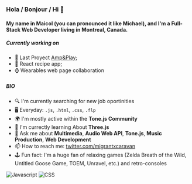 ### Hola / Bonjour / Hi 👋

#### My name in Maicol (you can pronounced it like Michael), and  I'm a Full-Stack Web Developer living in Montreal, Canada.



##### Currently working on

- 🎺 Last Proyect [Amp&Play](https://github.com/MigrantCaravan/AmpAndPlay);
- 🍅 React recipe app;
- ⌚ Wearables web page collaboration

##### BIO

- 🔍 I'm currently searching for new job oportinities
- 🖥️ Everyday: `.js`, `.html`, `.css`, `.flp`
- 🌍 I'm mostly active within the **Tone.js Community**
- 🌱 I'm currectly learning About **Three.js**
- 💬 Ask me about **Multimedia**, **Audio Web API**, **Tone.js**, **Music Production**, **Web Development**
- 📫 How to reach me: [twitter.com/migrantxcaravan](https://twitter.com/migrantxcaravan)
- 🕹️ Fun fact: I'm a huge fan of relaxing games (Zelda Breath of the Wild, Untitled Goose Game, TOEM, Unravel, etc.) and retro-consoles



<img src="https://img.shields.io/badge/JavaScript-323330?style=for-the-badge&logo=javascript&logoColor=F7DF1E" alt="Javascript" />


<img src="https://img.shields.io/badge/JavaScript-323330?style=for-the-badge&logo=CSS3&logoColor=1572B6" alt="CSS" />
